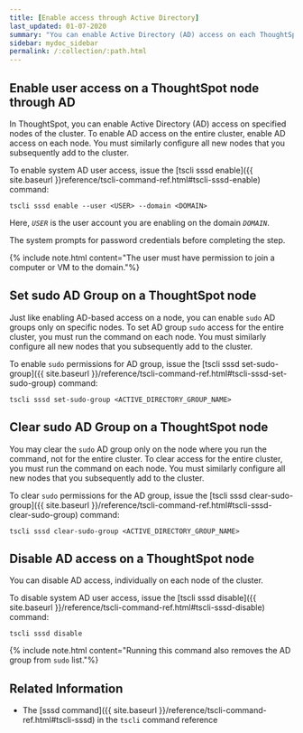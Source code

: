 ```yaml
---
title: [Enable access through Active Directory]
last_updated: 01-07-2020
summary: "You can enable Active Directory (AD) access on each ThoughtSpot node."
sidebar: mydoc_sidebar
permalink: /:collection/:path.html
---
```


## Enable user access on a ThoughtSpot node through AD

In ThoughtSpot, you can enable Active Directory (AD) access on specified nodes of the cluster. To enable AD access on the entire cluster, enable AD access on each node. You must similarly configure all new nodes that you subsequently add to the cluster.

To enable system AD user access, issue the [tscli sssd enable]({{ site.baseurl }}reference/tscli-command-ref.html#tscli-sssd-enable) command:

```
tscli sssd enable --user <USER> --domain <DOMAIN>
```

Here, _`USER`_ is the user account you are enabling on the domain _`DOMAIN`_.

The system prompts for password credentials before completing the step.

{% include note.html content="The user must have permission to join a computer or VM to the domain."%}

## Set sudo AD Group on a ThoughtSpot node

Just like enabling AD-based access on a node, you can enable `sudo` AD groups only on specific nodes. To set AD group `sudo` access for the entire cluster, you must run the command on each node. You must similarly configure all new nodes that you subsequently add to the cluster.

To enable `sudo` permissions for AD group, issue the [tscli sssd set-sudo-group]({{ site.baseurl }}/reference/tscli-command-ref.html#tscli-sssd-set-sudo-group) command:

```
tscli sssd set-sudo-group <ACTIVE_DIRECTORY_GROUP_NAME>
```

## Clear sudo AD Group on a ThoughtSpot node

You may clear the `sudo` AD group only on the node where you run the command, not for the entire cluster. To clear access for the entire cluster, you must run the command on each node. You must similarly configure all new nodes that you subsequently add to the cluster.

To clear `sudo` permissions for the AD group, issue the [tscli sssd clear-sudo-group]({{ site.baseurl }}/reference/tscli-command-ref.html#tscli-sssd-clear-sudo-group) command:

```
tscli sssd clear-sudo-group <ACTIVE_DIRECTORY_GROUP_NAME>
```

## Disable AD access on a ThoughtSpot node

You can disable AD access, individually on each node of the cluster.

To disable system AD user access, issue the [tscli sssd disable]({{ site.baseurl }}/reference/tscli-command-ref.html#tscli-sssd-disable) command:

```
tscli sssd disable
```

{% include note.html content="Running this command also removes the AD group from `sudo` list."%}

## Related Information

* The [sssd command]({{ site.baseurl }}/reference/tscli-command-ref.html#tscli-sssd) in the `tscli` command reference
